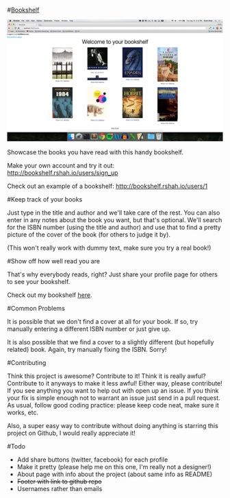 #[Bookshelf](http://bookshelf.rshah.io/)

![Bookshelf Screenshot](Bookshelf_Screenshot.png)

Showcase the books you have read with this handy bookshelf. 

Make your own account and try it out: http://bookshelf.rshah.io/users/sign_up

Check out an example of a bookshelf: http://bookshelf.rshah.io/users/1

#Keep track of your books

Just type in the title and author and we'll take care of the rest. You can also enter in any notes about the book you want, but that's optional. We'll search for the ISBN number (using the title and author) and use that to find a pretty picture of the cover of the book (for others to judge it by). 

(This won't really work with dummy text, make sure you try a real book!)

#Show off how well read you are

That's why everybody reads, right? Just share your profile page for others to see your bookshelf. 

Check out my bookshelf [here](http://bookshelf.rshah.io/users/1). 

#Common Problems

It is possible that we don't find a cover at all for your book. If so, try manually entering a different ISBN number or just give up. 

It is also possible that we find a cover to a slightly different (but hopefully related) book. Again, try manually fixing the ISBN. Sorry!

#Contributing

Think this project is awesome? Contribute to it! Think it is really awful? Contribute to it anyways to make it less awful! Either way, please contribute! If you see anything you want to help out with open up an issue. If you think your fix is simple enough not to warrant an issue just send in a pull request. As usual, follow good coding practice: please keep code neat, make sure it works, etc.

Also, a super easy way to contribute without doing anything is starring this project on Github, I would really appreciate it!

#Todo
 - Add share buttons (twitter, facebook) for each profile
 - Make it pretty (please help me on this one, I'm really not a designer!)
 - About page with info about the project (about same info as README)
 - ~~Footer with link to github repo~~
 - Usernames rather than emails